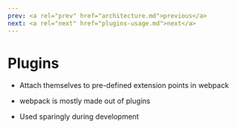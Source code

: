 ```yaml
---
prev: <a rel="prev" href="architecture.md">previous</a>
next: <a rel="next" href="plugins-usage.md">next</a>
---
```


# Plugins

- Attach themselves to pre-defined extension points in <span class="name">webpack</span>

- <span class="name">webpack</span> is mostly made out of plugins

- Used sparingly during development

<aside>
</aside>
